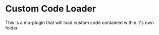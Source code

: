 # Custom Code Loader
This is a mu-plugin that will load custom code contained within it's own folder.
